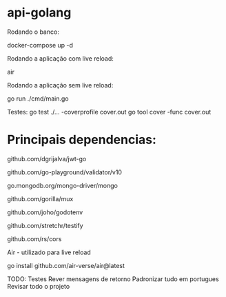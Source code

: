 # api-golang

Rodando o banco:

docker-compose up -d

Rodando a aplicação com live reload:

air

Rodando a aplicação sem live reload:

go run ./cmd/main.go

Testes:
go test ./... -coverprofile cover.out
go tool cover -func cover.out


# Principais dependencias:

 github.com/dgrijalva/jwt-go

 github.com/go-playground/validator/v10

 go.mongodb.org/mongo-driver/mongo

 github.com/gorilla/mux

 github.com/joho/godotenv

 github.com/stretchr/testify

 github.com/rs/cors


Air - utilizado para live reload

go install github.com/air-verse/air@latest

TODO:
Testes
Rever mensagens de retorno
Padronizar tudo em portugues
Revisar todo o projeto

